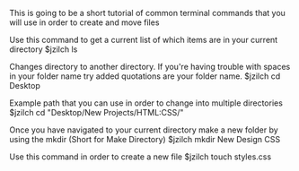 This is going to be a short tutorial of common terminal commands that you will use in order to create and move files 

Use this command to get a current list of which items are in your current directory
$jzilch ls 

Changes directory to another directory. If you're having trouble with spaces in your folder name try added quotations are your folder name.
$jzilch cd Desktop

Example path that you can use in order to change into multiple directories
$jzilch cd "Desktop/New Projects/HTML:CSS/"

Once you have navigated to your current directory make a new folder by using the mkdir (Short for Make Directory)
$jzilch mkdir New Design CSS

Use this command in order to create a new file
$jzilch touch styles.css

